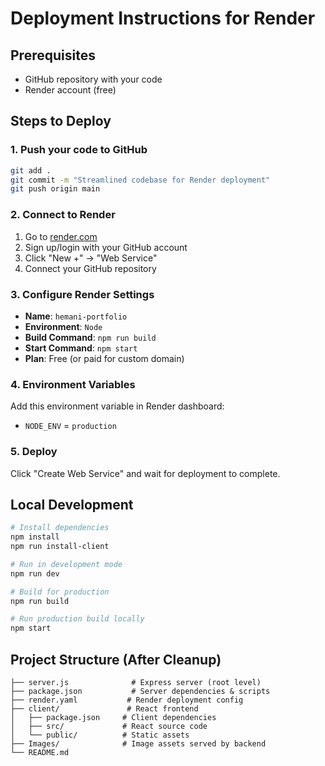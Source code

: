 # Deployment Instructions for Render

## Prerequisites
- GitHub repository with your code
- Render account (free)

## Steps to Deploy

### 1. Push your code to GitHub
```bash
git add .
git commit -m "Streamlined codebase for Render deployment"
git push origin main
```

### 2. Connect to Render
1. Go to [render.com](https://render.com)
2. Sign up/login with your GitHub account
3. Click "New +" → "Web Service"
4. Connect your GitHub repository

### 3. Configure Render Settings
- **Name**: `hemani-portfolio`
- **Environment**: `Node`
- **Build Command**: `npm run build`
- **Start Command**: `npm start`
- **Plan**: Free (or paid for custom domain)

### 4. Environment Variables
Add this environment variable in Render dashboard:
- `NODE_ENV` = `production`

### 5. Deploy
Click "Create Web Service" and wait for deployment to complete.

## Local Development
```bash
# Install dependencies
npm install
npm run install-client

# Run in development mode
npm run dev

# Build for production
npm run build

# Run production build locally
npm start
```

## Project Structure (After Cleanup)
```
├── server.js              # Express server (root level)
├── package.json           # Server dependencies & scripts
├── render.yaml           # Render deployment config
├── client/               # React frontend
│   ├── package.json     # Client dependencies
│   ├── src/             # React source code
│   └── public/          # Static assets
├── Images/              # Image assets served by backend
└── README.md
``` 